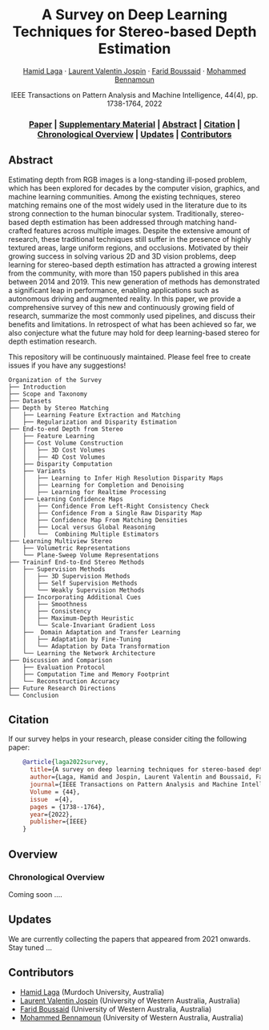 <div align="center">

# A Survey on Deep Learning Techniques for Stereo-based Depth Estimation

[Hamid Laga](https://sites.google.com/view/hamidlaga) · [Laurent Valentin Jospin](https://scholar.google.com/citations?user=qReElm8AAAAJ&hl=en) · [Farid Boussaid](https://research-repository.uwa.edu.au/en/persons/farid-boussaid) · [Mohammed Bennamoun](https://research-repository.uwa.edu.au/en/persons/mohammed-bennamoun) 

IEEE Transactions on Pattern Analysis and Machine Intelligence, 44(4), pp. 1738-1764, 2022


### [Paper](https://ieeexplore.ieee.org/abstract/document/9233988) | [Supplementary Material](https://ieeexplore.ieee.org/abstract/document/9233988/media#media) | [Abstract](#abstract) | [Citation](#citation) | [Chronological Overview](#overview) | [Updates](#updates)  | [Contributors](#contributors)

</div>


## Abstract

Estimating depth from RGB images is a long-standing ill-posed problem, which has been explored for decades by the computer vision, graphics, and machine learning communities. Among the existing techniques, stereo matching remains one of the most widely used in the literature due to its strong connection to the human binocular system. Traditionally, stereo-based depth estimation has been addressed through matching hand-crafted features across multiple images. Despite the extensive amount of research, these traditional techniques still suffer in the presence of highly textured areas, large uniform regions, and occlusions. Motivated by their growing success in solving various 2D and 3D vision problems, deep learning for stereo-based depth estimation has attracted a growing interest from the community, with more than 150 papers published in this area between 2014 and 2019. This new generation of methods has demonstrated a significant leap in performance, enabling applications such as autonomous driving and augmented reality. In this paper, we provide a comprehensive survey of this new and continuously growing field of research, summarize the most commonly used pipelines, and discuss their benefits and limitations. In retrospect of what has been achieved so far, we also conjecture what the future may hold for deep learning-based stereo for depth estimation research.

This repository will be continuously maintained. Please feel free to create issues if you have any suggestions!

```
Organization of the Survey
├── Introduction
├── Scope and Taxonomy
├── Datasets
├── Depth by Stereo Matching
│   ├── Learning Feature Extraction and Matching
│   ├── Regularization and Disparity Estimation
├── End-to-end Depth from Stereo
│   ├── Feature Learning
│   ├── Cost Volume Construction
│   │   ├── 3D Cost Volumes
│   │   ├── 4D Cost Volumes
│   ├── Disparity Computation
│   ├── Variants
│   │   ├── Learning to Infer High Resolution Disparity Maps
│   │   ├── Learning for Completion and Denoising
│   │   ├── Learning for Realtime Processing
│   ├── Learning Confidence Maps
│   │   ├── Confidence From Left-Right Consistency Check
│   │   ├── Confidence From a Single Raw Disparity Map
│   │   ├── Confidence Map From Matching Densities
│   │   ├── Local versus Global Reasoning
│   │   └──  Combining Multiple Estimators
├── Learning Multiview Stereo
│   ├── Volumetric Representations
│   └── Plane-Sweep Volume Representations
├── Traininf End-to-End Stereo Methods
│   ├── Supervision Methods
│   │   ├── 3D Supervision Methods
│   │   ├── Self Supervision Methods
│   │   └── Weakly Supervision Methods
│   ├── Incorporating Additional Cues
│   │   ├── Smoothness
│   │   ├── Consistency
│   │   ├── Maximum-Depth Heuristic
│   │   └── Scale-Invariant Gradient Loss
│   ├──  Domain Adaptation and Transfer Learning
│   │   ├── Adaptation by Fine-Tuning
│   │   └── Adaptation by Data Transformation
│   └── Learning the Network Architecture
├── Discussion and Comparison
│   ├── Evaluation Protocol
│   ├── Computation Time and Memory Footprint
│   └── Reconstruction Accuracy
├── Future Research Directions
└── Conclusion
```

## Citation

If our survey helps in your research, please consider citing the following paper:

```bibtex
    @article{laga2022survey,
      title={A survey on deep learning techniques for stereo-based depth estimation},
      author={Laga, Hamid and Jospin, Laurent Valentin and Boussaid, Farid and Bennamoun, Mohammed},
      journal={IEEE Transactions on Pattern Analysis and Machine Intelligence},
      Volume = {44},
      issue  ={4},
      pages = {1738--1764},
      year={2022},
      publisher={IEEE}
    }
```


## Overview

### Chronological Overview

Coming soon ....

## Updates
We are currently collecting the papers that appeared from 2021 onwards. Stay tuned ...

## Contributors

- [Hamid Laga](https://sites.google.com/view/hamidlaga) (Murdoch University, Australia)
- [Laurent Valentin Jospin](https://scholar.google.com/citations?user=qReElm8AAAAJ&hl=en) (University of Western Australia, Australia)
- [Farid Boussaid](https://research-repository.uwa.edu.au/en/persons/farid-boussaid) (University of Western Australia, Australia)
- [Mohammed Bennamoun](https://research-repository.uwa.edu.au/en/persons/mohammed-bennamoun) (University of Western Australia, Australia)


